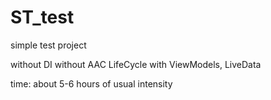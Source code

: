 # ST_test
simple test project


without DI
without AAC LifeCycle
with ViewModels, LiveData

time: about 5-6 hours of usual intensity
